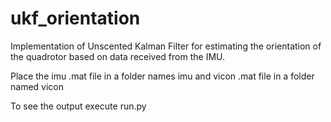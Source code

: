 # ukf_orientation

Implementation of Unscented Kalman Filter for estimating the orientation of the quadrotor based on data received from the IMU.

Place the imu .mat file in a folder names imu and vicon .mat file in a folder named vicon

To see the output execute run.py
